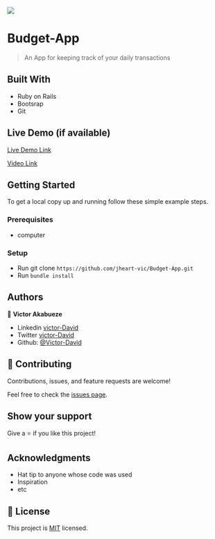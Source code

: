 ![](https://img.shields.io/badge/Budgetory-purpleviolet)

# Budget-App

> An App for keeping track of your daily transactions


## Built With

- Ruby on Rails
- Bootsrap
- Git 

## Live Demo (if available)

[Live Demo Link](https://budgetory.herokuapp.com/)

[Video Link](https://loom.com/share/52ab778e34bc463bbb57d1b43defe33d)


## Getting Started

To get a local copy up and running follow these simple example steps.

### Prerequisites
- computer

### Setup
- Run git clone `https://github.com/jheart-vic/Budget-App.git`
- Run `bundle install`


## Authors

👤 **Victor Akabueze**

- Linkedin [victor-David](linkedin.com/in/victor-chiemerie-302a97230)
- Twitter [victor-David](https://twitter.com/Victorjheart)
- Github: [@Victor-David](https://github.com/jheart-vic)


## 🤝 Contributing

Contributions, issues, and feature requests are welcome!

Feel free to check the [issues page](https://github.com/jheart-vic/Budget-App/issues).

## Show your support

Give a ⭐️ if you like this project!

## Acknowledgments

- Hat tip to anyone whose code was used
- Inspiration
- etc

## 📝 License

This project is [MIT](./LICENSE) licensed.
